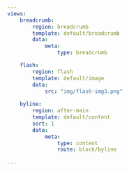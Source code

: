 ```yaml
---
views:
    breadcrumb:
        region: breadcrumb
        template: default/breadcrumb
        data:
            meta: 
                type: breadcrumb

    flash:
        region: flash
        template: default/image
        data:
            src: "img/flash-img3.png"
            
    byline:
        region: after-main
        template: default/content
        sort: 1
        data:
            meta:
                type: content
                route: block/byline

...
```

